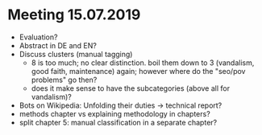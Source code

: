# Meeting 15.07.2019

* Evaluation?
* Abstract in DE and EN?
* Discuss clusters (manual tagging)
  * 8 is too much; no clear distinction. boil them down to 3 (vandalism, good faith, maintenance) again; however where do the "seo/pov problems" go then?
  * does it make sense to have the subcategories (above all for vandalism)?
* Bots on Wikipedia: Unfolding their duties -> technical report?
* methods chapter vs explaining methodology in chapters?
* split chapter 5: manual classification in a separate chapter?
